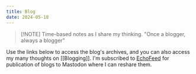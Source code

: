```yaml
---
title: Blog
date: 2024-05-18
---
```



> [!NOTE] Time-based notes as I share my thinking. 
> "Once a blogger, always a blogger"
> 

Use the links below to access the blog's archives, and you can also access my many thoughts on [[Blogging]]. I'm subscribed to [EchoFeed](https://echofeed.app) for publication of blogs to Mastodon where I can reshare them.

